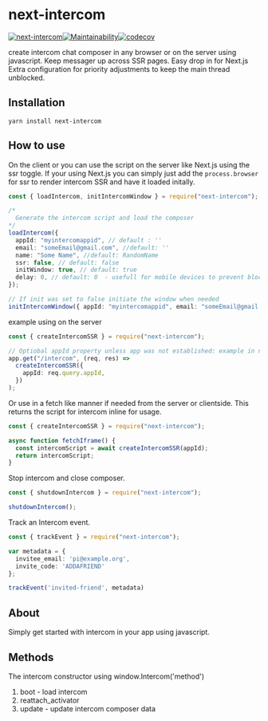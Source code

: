 # next-intercom

[![next-intercom](https://circleci.com/gh/j-mendez/next-intercom.svg?style=svg)](https://circleci.com/gh/j-mendez/next-intercom)[![Maintainability](https://api.codeclimate.com/v1/badges/422f08689baacea0631c/maintainability)](https://codeclimate.com/github/j-mendez/next-intercom/maintainability)[![codecov](https://codecov.io/gh/j-mendez/next-intercom/branch/master/graph/badge.svg?token=MBV2LGQO3J)](https://codecov.io/gh/j-mendez/next-intercom)

create intercom chat composer in any browser or on the server using javascript. Keep messager up across SSR pages. Easy drop in for Next.js
Extra configuration for priority adjustments to keep the main thread unblocked.

## Installation

`yarn install next-intercom`

## How to use

On the client or you can use the script on the server like Next.js using the ssr toggle.
If your using Next.js you can simply just add the `process.browser` for ssr to render intercom SSR and have it loaded initally.

```typescript
const { loadIntercom, initIntercomWindow } = require("next-intercom");

/* 
  Generate the intercom script and load the composer
*/
loadIntercom({
  appId: "myintercomappid", // default : ''
  email: "someEmail@gmail.com", //default: ''
  name: "Some Name", //default: RandomName
  ssr: false, // default: false
  initWindow: true, // default: true
  delay: 0, // default: 0  - usefull for mobile devices to prevent blocking the main thread
});

// If init was set to false initiate the window when needed
initIntercomWindow({ appId: "myintercomappid", email: "someEmail@gmail.com" });
```

example using on the server

```typescript
const { createIntercomSSR } = require("next-intercom");

// Optiobal appId property unless app was not established: example in nodejs, make sure to globally set fetch to your request type like axios etc
app.get("/intercom", (req, res) =>
  createIntercomSSR({
    appId: req.query.appId,
  })
);
```

Or use in a fetch like manner if needed from the server or clientside. This returns the script for intercom inline for usage.

```typescript
const { createIntercomSSR } = require("next-intercom");

async function fetchIframe() {
  const intercomScript = await createIntercomSSR(appId);
  return intercomScript;
}
```

Stop intercom and close composer.

```typescript
const { shutdownIntercom } = require("next-intercom");

shutdownIntercom();
```

Track an Intercom event.

```typescript
const { trackEvent } = require("next-intercom");

var metadata = {
  invitee_email: 'pi@example.org',
  invite_code: 'ADDAFRIEND'
};

trackEvent('invited-friend', metadata)
```

## About

Simply get started with intercom in your app using javascript.

## Methods

The intercom constructor using window.Intercom('method')

1. boot - load intercom
2. reattach_activator
3. update - update intercom composer data
